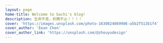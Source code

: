```yaml
---
layout: page
home-title: Welcome to bachi's blog!
description: 生命不息，折腾不止！！！！
cover: 'https://images.unsplash.com/photo-1630824869986-a5b2f513b1f4'
cover_author: 'Eean Chen'
cover_author_link: 'https://unsplash.com/@zhouyudesign'
---
```



